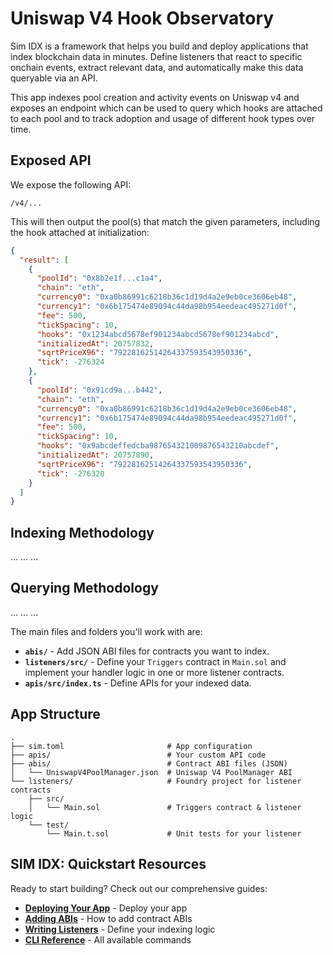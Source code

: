 # Uniswap V4 Hook Observatory
Sim IDX is a framework that helps you build and deploy applications that index blockchain data in minutes. Define listeners that react to specific onchain events, extract relevant data, and automatically make this data queryable via an API.

This app indexes pool creation and activity events on Uniswap v4 and exposes an endpoint which can be used to query which hooks are attached to each pool and to track adoption and usage of different hook types over time.

## Exposed API

We expose the following API:

`/v4/...`

This will then output the pool(s) that match the given parameters, including the hook attached at initialization:

```json
{
  "result": [
    {
      "poolId": "0x8b2e1f...c1a4",
      "chain": "eth",
      "currency0": "0xa0b86991c6218b36c1d19d4a2e9eb0ce3606eb48",
      "currency1": "0x6b175474e89094c44da98b954eedeac495271d0f",
      "fee": 500,
      "tickSpacing": 10,
      "hooks": "0x1234abcd5678ef901234abcd5678ef901234abcd",
      "initializedAt": 20757832,
      "sqrtPriceX96": "79228162514264337593543950336",
      "tick": -276324
    },
    {
      "poolId": "0x91cd9a...b442",
      "chain": "eth",
      "currency0": "0xa0b86991c6218b36c1d19d4a2e9eb0ce3606eb48",
      "currency1": "0x6b175474e89094c44da98b954eedeac495271d0f",
      "fee": 500,
      "tickSpacing": 10,
      "hooks": "0x9abcdeffedcba987654321009876543210abcdef",
      "initializedAt": 20757890,
      "sqrtPriceX96": "79228162514264337593543950336",
      "tick": -276320
    }
  ]
}
```

## Indexing Methodology
...
...
...

## Querying Methodology
...
...
...

The main files and folders you'll work with are:

-   **`abis/`** - Add JSON ABI files for contracts you want to index.
-   **`listeners/src/`** - Define your `Triggers` contract in `Main.sol` and implement your handler logic in one or more listener contracts.
-   **`apis/src/index.ts`** - Define APIs for your indexed data.

## App Structure

```text
.
├── sim.toml                       # App configuration
├── apis/                          # Your custom API code
├── abis/                          # Contract ABI files (JSON)
│   └── UniswapV4PoolManager.json  # Uniswap V4 PoolManager ABI
└── listeners/                     # Foundry project for listener contracts
    ├── src/
    │   └── Main.sol               # Triggers contract & listener logic
    └── test/
        └── Main.t.sol             # Unit tests for your listener
```

## SIM IDX: Quickstart Resources

Ready to start building? Check out our comprehensive guides:

-   **[Deploying Your App](https://docs.sim.dune.com/idx/deployment)** - Deploy your app
-   **[Adding ABIs](https://docs.sim.dune.com/idx/cli#sim-abi)** - How to add contract ABIs
-   **[Writing Listeners](https://docs.sim.dune.com/idx/listener)** - Define your indexing logic
-   **[CLI Reference](https://docs.sim.dune.com/idx/cli)** - All available commands
